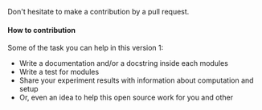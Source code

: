 Don't hesitate to make a contribution by a pull request.

#### How to contribution
Some of the task you can help in this version 1:
* Write a documentation and/or a docstring inside each modules
* Write a test for modules
* Share your experiment results with information about computation and setup
* Or, even an idea to help this open source work for you and other
